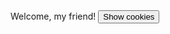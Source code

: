 
<script> 
 document.cookie = "session: you are being watched";
 document.cookie = "Ne place sa stim pe ce dai click";
 function alertCookie() { alert(document.cookie); }
 </script>

<body> Welcome, my friend! <button onclick="alertCookie()">Show cookies</button> </body>

<script>
allCookies = document.cookie;
document.cookie = newCookie;

document.cookie = "your operating system is : Windows 10";
document.cookie = "your location: Romania";
function alertCookie() {
  alert(document.cookie);
}

<button onclick="alertCookie()">Show cookies</button>

document.cookie = "test1=Hello";
document.cookie = "test2=World";

const cookieValue = document.cookie
  .split('; ')
  .find(row => row.startsWith('test2='))
  .split('=')[1];

function alertCookieValue() {
  alert(cookieValue);
}

<button onclick="alertCookieValue()">Show cookie value</button
 
 function doOnce() {
  if (!document.cookie.split('; ').find(row => row.startsWith('doSomethingOnlyOnce'))) {
    alert("Do something here!");
    document.cookie = "doSomethingOnlyOnce=true; expires=Fri, 31 Dec 9999 23:59:59 GMT";
  }
}

<button onclick="doOnce()">Only do something once</button>

function resetOnce() {
  document.cookie = "doSomethingOnlyOnce=; expires=Thu, 01 Jan 1970 00:00:00 GMT";
}

<button onclick="resetOnce()">Reset only once cookie</button>

//ES5

if (document.cookie.split(';').some(function(item) {
    return item.trim().indexOf('reader=') == 0
})) {
    console.log('The cookie "reader" exists (ES5)')
}

//ES2016

if (document.cookie.split(';').some((item) => item.trim().startsWith('reader='))) {
    console.log('The cookie "reader" exists (ES6)')
}

//ES5

if (document.cookie.split(';').some(function(item) {
    return item.indexOf('reader=1') >= 0
})) {
    console.log('The cookie "reader" has "1" for value')
}

//ES2016

if (document.cookie.split(';').some((item) => item.includes('reader=1'))) {
    console.log('The cookie "reader" has "1" for value')
}
 </script>
